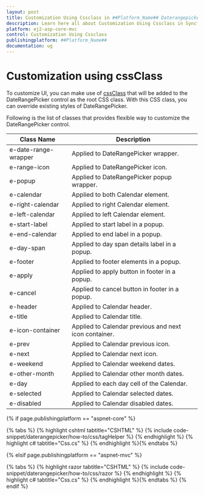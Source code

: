 ```yaml
---
layout: post
title: Customization Using Cssclass in ##Platform_Name## Daterangepicker Component
description: Learn here all about Customization Using Cssclass in Syncfusion ##Platform_Name## Daterangepicker component of Syncfusion Essential JS 2 and more.
platform: ej2-asp-core-mvc
control: Customization Using Cssclass
publishingplatform: ##Platform_Name##
documentation: ug
---
```



# Customization using cssClass

To customize UI, you can make use of [cssClass](https://help.syncfusion.com/cr/aspnetcore-js2/Syncfusion.EJ2.Calendars.DateRangePicker.html#Syncfusion_EJ2_Calendars_DateRangePicker_CssClass) that will be added to the DateRangePicker control as the root CSS class. With this CSS class, you can override existing styles of DateRangePicker.

Following is the list of classes that provides flexible way to customize the DateRangePicker control.

| **Class Name** | **Description** |
| --- | --- |
| e-date-range-wrapper | Applied to DateRangePicker wrapper. |
| e-range-icon | Applied to DateRangePicker icon. |
| e-popup | Applied to DateRangePicker popup wrapper.|
| e-calendar | Applied to both Calendar element. |
| e-right-calendar | Applied to right Calendar element. |
| e-left-calendar | Applied to left Calendar element. |
| e-start-label | Applied to start label in a popup. |
| e-end-calendar | Applied to end label in a popup. |
| e-day-span | Applied to day span details label in a popup. |
| e-footer | Applied to footer elements in a popup. |
| e-apply | Applied to apply button in footer in a popup. |
| e-cancel | Applied to cancel button in footer in a popup. |
| e-header | Applied to Calendar header.|
| e-title |Applied to Calendar title. |
| e-icon-container | Applied to Calendar previous and next icon container.|
| e-prev |  Applied to Calendar previous icon.|
| e-next | Applied to Calendar next icon.|
| e-weekend | Applied to Calendar weekend dates.|
| e-other-month |  Applied to Calendar other month dates.|
| e-day | Applied to each day cell of the Calendar.|
| e-selected | Applied to Calendar selected dates.|
| e-disabled | Applied to Calendar disabled dates.|

{% if page.publishingplatform == "aspnet-core" %}

{% tabs %}
{% highlight cshtml tabtitle="CSHTML" %}
{% include code-snippet/daterangepicker/how-to/css/tagHelper %}
{% endhighlight %}
{% highlight c# tabtitle="Css.cs" %}
{% endhighlight %}{% endtabs %}

{% elsif page.publishingplatform == "aspnet-mvc" %}

{% tabs %}
{% highlight razor tabtitle="CSHTML" %}
{% include code-snippet/daterangepicker/how-to/css/razor %}
{% endhighlight %}
{% highlight c# tabtitle="Css.cs" %}
{% endhighlight %}{% endtabs %}
{% endif %}

